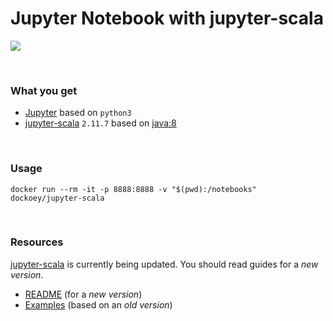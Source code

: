 # Jupyter Notebook with jupyter-scala

[![](https://badge.imagelayers.io/dockoey/jupyter-scala:latest.svg)](https://imagelayers.io/?images=dockoey/jupyter-scala:latest 'Get your own badge on imagelayers.io')

<br>

### What you get
  * [Jupyter](http://jupyter.readthedocs.org/en/latest/install.html) based on `python3`
  * [jupyter-scala](https://github.com/alexarchambault/jupyter-scala) `2.11.7` based on [java:8](https://hub.docker.com/_/java/)

<br>

### Usage

```shell
docker run --rm -it -p 8888:8888 -v "$(pwd):/notebooks" dockoey/jupyter-scala
```

<br>

### Resources
  [jupyter-scala](https://github.com/alexarchambault/jupyter-scala) is currently being updated. You should read guides for a *new version*.
  
  * [README](https://github.com/alexarchambault/jupyter-scala/tree/topic/update-readme) (for a *new version*)
  * [Examples](https://github.com/alexarchambault/jupyter-scala/tree/master/examples) (based on an *old version*)
